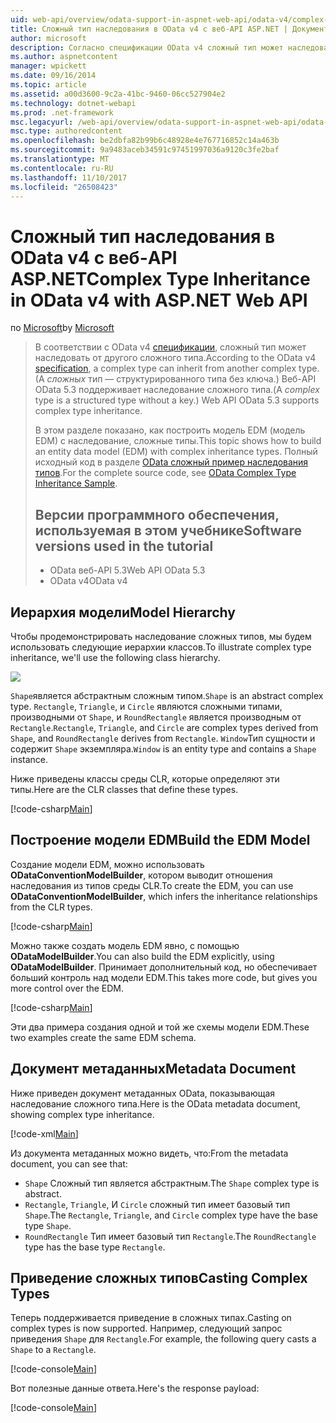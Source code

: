 ```yaml
---
uid: web-api/overview/odata-support-in-aspnet-web-api/odata-v4/complex-type-inheritance-in-odata-v4
title: Сложный тип наследования в OData v4 с веб-API ASP.NET | Документы Microsoft
author: microsoft
description: Согласно спецификации OData v4 сложный тип может наследовать от другого сложного типа. (Сложного типа является структурированного типа без ключа). Веб-API...
ms.author: aspnetcontent
manager: wpickett
ms.date: 09/16/2014
ms.topic: article
ms.assetid: a00d3600-9c2a-41bc-9460-06cc527904e2
ms.technology: dotnet-webapi
ms.prod: .net-framework
msc.legacyurl: /web-api/overview/odata-support-in-aspnet-web-api/odata-v4/complex-type-inheritance-in-odata-v4
msc.type: authoredcontent
ms.openlocfilehash: be2dbfa82b99b6c48928e4e767716852c14a463b
ms.sourcegitcommit: 9a9483aceb34591c97451997036a9120c3fe2baf
ms.translationtype: MT
ms.contentlocale: ru-RU
ms.lasthandoff: 11/10/2017
ms.locfileid: "26508423"
---
```

<a name="complex-type-inheritance-in-odata-v4-with-aspnet-web-api"></a><span data-ttu-id="31da4-104">Сложный тип наследования в OData v4 с веб-API ASP.NET</span><span class="sxs-lookup"><span data-stu-id="31da4-104">Complex Type Inheritance in OData v4 with ASP.NET Web API</span></span>
====================
<span data-ttu-id="31da4-105">по [Microsoft](https://github.com/microsoft)</span><span class="sxs-lookup"><span data-stu-id="31da4-105">by [Microsoft](https://github.com/microsoft)</span></span>

> <span data-ttu-id="31da4-106">В соответствии с OData v4 [спецификации](http://www.odata.org/documentation/odata-version-4-0/), сложный тип может наследовать от другого сложного типа.</span><span class="sxs-lookup"><span data-stu-id="31da4-106">According to the OData v4 [specification](http://www.odata.org/documentation/odata-version-4-0/), a complex type can inherit from another complex type.</span></span> <span data-ttu-id="31da4-107">(A *сложных* тип — структурированного типа без ключа.) Веб-API OData 5.3 поддерживает наследование сложного типа.</span><span class="sxs-lookup"><span data-stu-id="31da4-107">(A *complex* type is a structured type without a key.) Web API OData 5.3 supports complex type inheritance.</span></span>
> 
> <span data-ttu-id="31da4-108">В этом разделе показано, как построить модель EDM (модель EDM) с наследование, сложные типы.</span><span class="sxs-lookup"><span data-stu-id="31da4-108">This topic shows how to build an entity data model (EDM) with complex inheritance types.</span></span> <span data-ttu-id="31da4-109">Полный исходный код в разделе [OData сложный пример наследования типов](http://aspnet.codeplex.com/sourcecontrol/latest#Samples/WebApi/OData/v4/ODataComplexTypeInheritanceSample/ReadMe.txt).</span><span class="sxs-lookup"><span data-stu-id="31da4-109">For the complete source code, see [OData Complex Type Inheritance Sample](http://aspnet.codeplex.com/sourcecontrol/latest#Samples/WebApi/OData/v4/ODataComplexTypeInheritanceSample/ReadMe.txt).</span></span>
> 
> ## <a name="software-versions-used-in-the-tutorial"></a><span data-ttu-id="31da4-110">Версии программного обеспечения, используемая в этом учебнике</span><span class="sxs-lookup"><span data-stu-id="31da4-110">Software versions used in the tutorial</span></span>
> 
> 
> - <span data-ttu-id="31da4-111">OData веб-API 5.3</span><span class="sxs-lookup"><span data-stu-id="31da4-111">Web API OData 5.3</span></span>
> - <span data-ttu-id="31da4-112">OData v4</span><span class="sxs-lookup"><span data-stu-id="31da4-112">OData v4</span></span>


## <a name="model-hierarchy"></a><span data-ttu-id="31da4-113">Иерархия модели</span><span class="sxs-lookup"><span data-stu-id="31da4-113">Model Hierarchy</span></span>

<span data-ttu-id="31da4-114">Чтобы продемонстрировать наследование сложных типов, мы будем использовать следующие иерархии классов.</span><span class="sxs-lookup"><span data-stu-id="31da4-114">To illustrate complex type inheritance, we'll use the following class hierarchy.</span></span>

![](complex-type-inheritance-in-odata-v4/_static/image1.png)

<span data-ttu-id="31da4-115">`Shape`является абстрактным сложным типом.</span><span class="sxs-lookup"><span data-stu-id="31da4-115">`Shape` is an abstract complex type.</span></span> <span data-ttu-id="31da4-116">`Rectangle`, `Triangle`, и `Circle` являются сложными типами, производными от `Shape`, и `RoundRectangle` является производным от `Rectangle`.</span><span class="sxs-lookup"><span data-stu-id="31da4-116">`Rectangle`, `Triangle`, and `Circle` are complex types derived from `Shape`, and `RoundRectangle` derives from `Rectangle`.</span></span> <span data-ttu-id="31da4-117">`Window`Тип сущности и содержит `Shape` экземпляра.</span><span class="sxs-lookup"><span data-stu-id="31da4-117">`Window` is an entity type and contains a `Shape` instance.</span></span>

<span data-ttu-id="31da4-118">Ниже приведены классы среды CLR, которые определяют эти типы.</span><span class="sxs-lookup"><span data-stu-id="31da4-118">Here are the CLR classes that define these types.</span></span>

[!code-csharp[Main](complex-type-inheritance-in-odata-v4/samples/sample1.cs)]

## <a name="build-the-edm-model"></a><span data-ttu-id="31da4-119">Построение модели EDM</span><span class="sxs-lookup"><span data-stu-id="31da4-119">Build the EDM Model</span></span>

<span data-ttu-id="31da4-120">Создание модели EDM, можно использовать **ODataConventionModelBuilder**, котором выводит отношения наследования из типов среды CLR.</span><span class="sxs-lookup"><span data-stu-id="31da4-120">To create the EDM, you can use **ODataConventionModelBuilder**, which infers the inheritance relationships from the CLR types.</span></span>

[!code-csharp[Main](complex-type-inheritance-in-odata-v4/samples/sample2.cs)]

<span data-ttu-id="31da4-121">Можно также создать модель EDM явно, с помощью **ODataModelBuilder**.</span><span class="sxs-lookup"><span data-stu-id="31da4-121">You can also build the EDM explicitly, using **ODataModelBuilder**.</span></span> <span data-ttu-id="31da4-122">Принимает дополнительный код, но обеспечивает больший контроль над модели EDM.</span><span class="sxs-lookup"><span data-stu-id="31da4-122">This takes more code, but gives you more control over the EDM.</span></span>

[!code-csharp[Main](complex-type-inheritance-in-odata-v4/samples/sample3.cs)]

<span data-ttu-id="31da4-123">Эти два примера создания одной и той же схемы модели EDM.</span><span class="sxs-lookup"><span data-stu-id="31da4-123">These two examples create the same EDM schema.</span></span>

## <a name="metadata-document"></a><span data-ttu-id="31da4-124">Документ метаданных</span><span class="sxs-lookup"><span data-stu-id="31da4-124">Metadata Document</span></span>

<span data-ttu-id="31da4-125">Ниже приведен документ метаданных OData, показывающая наследование сложного типа.</span><span class="sxs-lookup"><span data-stu-id="31da4-125">Here is the OData metadata document, showing complex type inheritance.</span></span>

[!code-xml[Main](complex-type-inheritance-in-odata-v4/samples/sample4.xml?highlight=13,17,25,30)]

<span data-ttu-id="31da4-126">Из документа метаданных можно видеть, что:</span><span class="sxs-lookup"><span data-stu-id="31da4-126">From the metadata document, you can see that:</span></span>

- <span data-ttu-id="31da4-127">`Shape` Сложный тип является абстрактным.</span><span class="sxs-lookup"><span data-stu-id="31da4-127">The `Shape` complex type is abstract.</span></span>
- <span data-ttu-id="31da4-128">`Rectangle`, `Triangle`, И `Circle` сложный тип имеет базовый тип `Shape`.</span><span class="sxs-lookup"><span data-stu-id="31da4-128">The `Rectangle`, `Triangle`, and `Circle` complex type have the base type `Shape`.</span></span>
- <span data-ttu-id="31da4-129">`RoundRectangle` Тип имеет базовый тип `Rectangle`.</span><span class="sxs-lookup"><span data-stu-id="31da4-129">The `RoundRectangle` type has the base type `Rectangle`.</span></span>

## <a name="casting-complex-types"></a><span data-ttu-id="31da4-130">Приведение сложных типов</span><span class="sxs-lookup"><span data-stu-id="31da4-130">Casting Complex Types</span></span>

<span data-ttu-id="31da4-131">Теперь поддерживается приведение в сложных типах.</span><span class="sxs-lookup"><span data-stu-id="31da4-131">Casting on complex types is now supported.</span></span> <span data-ttu-id="31da4-132">Например, следующий запрос приведения `Shape` для `Rectangle`.</span><span class="sxs-lookup"><span data-stu-id="31da4-132">For example, the following query casts a `Shape` to a `Rectangle`.</span></span>

[!code-console[Main](complex-type-inheritance-in-odata-v4/samples/sample5.cmd)]

<span data-ttu-id="31da4-133">Вот полезные данные ответа.</span><span class="sxs-lookup"><span data-stu-id="31da4-133">Here's the response payload:</span></span>

[!code-console[Main](complex-type-inheritance-in-odata-v4/samples/sample6.cmd)]
